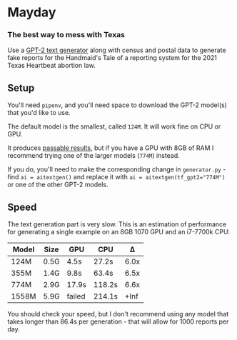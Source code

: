 # Mayday 

### The best way to mess with Texas

Use a [GPT-2 text generator](https://openai.com/blog/gpt-2-1-5b-release/) along with census and postal data to generate fake reports for the Handmaid's Tale of a reporting system for the 2021 Texas Heartbeat abortion law.

## Setup

You'll need `pipenv`, and you'll need space to download the GPT-2 model(s) that you'd like to use.

The default model is the smallest, called `124M`. It will work fine on CPU or GPU.

It produces [passable results](https://knowyourmeme.com/memes/they-had-us-in-the-first-half), but if you have a GPU with 8GB of RAM I recommend trying one of the larger models (`774M`) instead.

If you do, you'll need to make the corresponding change in `generator.py` - find `ai = aitextgen()` and replace it with `ai = aitextgen(tf_gpt2="774M")` or one of the other GPT-2 models.

## Speed

The text generation part is very slow. This is an estimation of performance for generating a single example on an 8GB 1070 GPU and an i7-7700k CPU:

|Model|Size|GPU   |CPU   |&Delta; |
|-----|----|------|------|--------|
|124M |0.5G|4.5s  |27.2s |6.0x    |
|355M |1.4G|9.8s  |63.4s |6.5x    |
|774M |2.9G|17.9s |118.2s|6.6x    |
|1558M|5.9G|failed|214.1s|+Inf    |

You should check your speed, but I don't recommend using any model that takes longer than 86.4s per generation - that will allow for 1000 reports per day.

